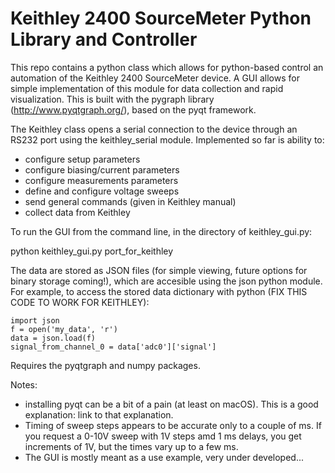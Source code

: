 # Keithley 2400 SourceMeter Python Library and Controller
This repo contains a python class which allows for python-based control an automation of the Keithley 2400 SourceMeter device. A GUI allows for simple implementation of this module for data collection and rapid visualization. This is built with the pygraph library (http://www.pyqtgraph.org/), based on the pyqt framework.

The Keithley class opens a serial connection to the device through an RS232 port using the keithley_serial module. Implemented so far is ability to:
- configure setup parameters
- configure biasing/current parameters
- configure measurements parameters
- define and configure voltage sweeps
- send general commands (given in Keithley manual)
- collect data from Keithley

To run the GUI from the command line, in the directory of keithley_gui.py:

python keithley_gui.py port_for_keithley

The data are stored as JSON files (for simple viewing, future options for binary storage coming!), which are accesible using the json python module. For example, to access the stored data dictionary with python (FIX THIS CODE TO WORK FOR KEITHLEY):

    import json
    f = open('my_data', 'r')
    data = json.load(f)
    signal_from_channel_0 = data['adc0']['signal']

Requires the pyqtgraph and numpy packages.

Notes:
- installing pyqt can be a bit of a pain (at least on macOS). This is a good explanation: link to that explanation.
- Timing of sweep steps appears to be accurate only to a couple of ms. If you request a 0-10V sweep with 1V steps amd 1 ms delays, you get increments of 1V, but the times vary up to a few ms.
- The GUI is mostly meant as a use example, very under developed...
